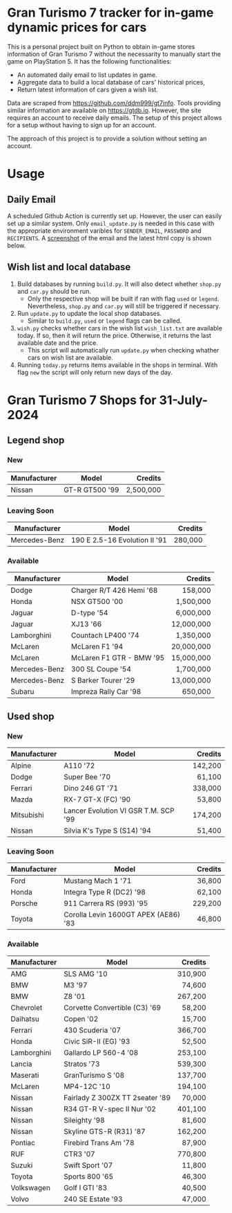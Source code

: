 # Gran Turismo 7 tracker for in-game dynamic prices for cars

This is a personal project built on Python to obtain in-game stores information of Gran Turismo 7 without the necessarity to manually start the game on PlayStation 5. It has the following functionalities:

- An automated daily email to list updates in game.
- Aggregate data to build a local database of cars' historical prices,
- Return latest information of cars given a wish list.

Data are scraped from https://github.com/ddm999/gt7info. Tools providing similar information are available on https://gtdb.io. However, the site requires an account to receive daily emails. The setup of this project allows for a setup without having to sign up for an account.

The approach of this project is to provide a solution without setting an account.

# Usage

## Daily Email

A scheduled Github Action is currently set up. However, the user can easily set up a similar system. Only `email_update.py` is needed in this case with the appropriate environment varibles for `SENDER_EMAIL`, `PASSWORD` and `RECIPIENTS`. A [screenshot](https://raw.githubusercontent.com/marcohoucheng/Gran-Turismo-7-Price-Tracker/main/data/email_screenshot.png) of the email and the latest html copy is shown below.

## Wish list and local database

1. Build databases by running `build.py`. It will also detect whether `shop.py` and `car.py` should be run.
    - Only the respective shop will be built if ran with flag `used` or `legend`. Nevertheless, `shop.py` and `car.py` will still be triggered if necessary.
2. Run `update.py` to update the local shop databases.
    - Similar to `build.py`, `used` or `legend` flags can be called.
3. `wish.py` checks whether cars in the wish list `wish_list.txt` are available today. If so, then it will return the price. Otherwise, it returns the last available date and the price.
    - This script will automatically run `update.py` when checking whather cars on wish list are available.
4. Running `today.py` returns items available in the shops in terminal. With flag `new` the script will only return new days of the day.


# Gran Turismo 7 Shops for 31-July-2024



## Legend shop

### New
 | Manufacturer | Model | Credits |
 | --- | --- | --: |
|Nissan|GT-R GT500 '99|2,500,000|

### Leaving Soon
 | Manufacturer | Model | Credits |
 | --- | --- | --: |
|Mercedes-Benz|190 E 2.5-16 Evolution II '91|280,000|

### Available
 | Manufacturer | Model | Credits |
 | --- | --- | --: |
|Dodge|Charger R/T 426 Hemi '68|158,000|
|Honda|NSX GT500 '00|1,500,000|
|Jaguar|D-type '54|6,000,000|
|Jaguar|XJ13 '66|12,000,000|
|Lamborghini|Countach LP400 '74|1,350,000|
|McLaren|McLaren F1 '94|20,000,000|
|McLaren|McLaren F1 GTR - BMW '95|15,000,000|
|Mercedes-Benz|300 SL Coupe '54|1,700,000|
|Mercedes-Benz|S Barker Tourer '29|13,000,000|
|Subaru|Impreza Rally Car '98|650,000|


## Used shop

### New
 | Manufacturer | Model | Credits |
 | --- | --- | --: |
|Alpine|A110 '72|142,200|
|Dodge|Super Bee '70|61,100|
|Ferrari|Dino 246 GT '71|338,000|
|Mazda|RX-7 GT-X (FC) '90|53,800|
|Mitsubishi|Lancer Evolution VI GSR T.M. SCP '99|174,200|
|Nissan|Silvia K's Type S (S14) '94|51,400|

### Leaving Soon
 | Manufacturer | Model | Credits |
 | --- | --- | --: |
|Ford|Mustang Mach 1 '71|36,800|
|Honda|Integra Type R (DC2) '98|62,100|
|Porsche|911 Carrera RS (993) '95|229,200|
|Toyota|Corolla Levin 1600GT APEX (AE86) '83|46,800|

### Available
 | Manufacturer | Model | Credits |
 | --- | --- | --: |
|AMG|SLS AMG '10|310,900|
|BMW|M3 '97|74,600|
|BMW|Z8 '01|267,200|
|Chevrolet|Corvette Convertible (C3) '69|58,200|
|Daihatsu|Copen '02|15,700|
|Ferrari|430 Scuderia '07|366,700|
|Honda|Civic SiR-II (EG) '93|52,500|
|Lamborghini|Gallardo LP 560-4 '08|253,100|
|Lancia|Stratos '73|539,300|
|Maserati|GranTurismo S '08|137,700|
|McLaren|MP4-12C '10|194,100|
|Nissan|Fairlady Z 300ZX TT 2seater '89|70,000|
|Nissan|R34 GT-R V-spec II Nur '02|401,100|
|Nissan|Sileighty '98|81,600|
|Nissan|Skyline GTS-R (R31) '87|162,200|
|Pontiac|Firebird Trans Am '78|87,900|
|RUF|CTR3 '07|770,800|
|Suzuki|Swift Sport '07|11,800|
|Toyota|Sports 800 '65|46,300|
|Volkswagen|Golf I GTI '83|40,500|
|Volvo|240 SE Estate '93|47,000|
